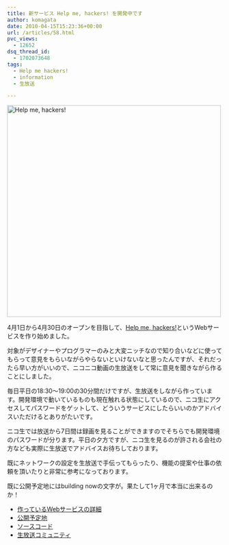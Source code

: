 ```yaml
---
title: 新サービス Help me, hackers! を開発中です
author: komagata
date: 2010-04-15T15:23:36+00:00
url: /articles/58.html
pvc_views:
  - 12652
dsq_thread_id:
  - 1702073648
tags:
  - Help me hackers!
  - information
  - 生放送

---
```


  <a href="http://help-me-hackers.com"><img src="http://farm3.static.flickr.com/2728/4522909471_8fdbe143ac.jpg" alt="Help me, hackers!" width="500" height="494" /></a>


4月1日から4月30日のオープンを目指して、[Help me, hackers!][1]というWebサービスを作り始めました。

対象がデザイナーやプログラマーのみと大変ニッチなので知り合いなどに使ってもらって意見をもらいながらやらないといけないなと思ったんですが、それだったら早い方がいいので、ニコニコ動画の生放送をして常に意見を聞きながら作ることにしました。

毎日平日の18:30〜19:00の30分間だけですが、生放送をしながら作っています。開発環境で動いているものも現在触れる状態にしているので、ニコ生にアクセスしてパスワードをゲットして、どういうサービスにしたらいいのかアドバイスいただけるとありがたいです。

ニコ生では放送から7日間は録画を見ることができますのでそちらでも開発環境のパスワードが分ります。平日の夕方ですが、ニコ生を見るのが許される会社の方なども実際に生放送でアドバイスお待ちしております。

既にネットワークの設定を生放送で手伝ってもらったり、機能の提案や仕事の依頼を頂いたりと非常に参考になっております。

既に公開予定地にはbuilding nowの文字が。果たして1ヶ月で本当に出来るのか！

  * [作っているWebサービスの詳細][2]
  * [公開予定地][3]
  * [ソースコード][4]
  * [生放送コミュニティ][5]

 [1]: http://help-me-hackers.com
 [2]: http://wiki.github.com/komagata/help-me-hackers/
 [3]: http://help-me-hackers.com/
 [4]: http://github.com/komagata/help-me-hackers
 [5]: http://com.nicovideo.jp/community/co308424
